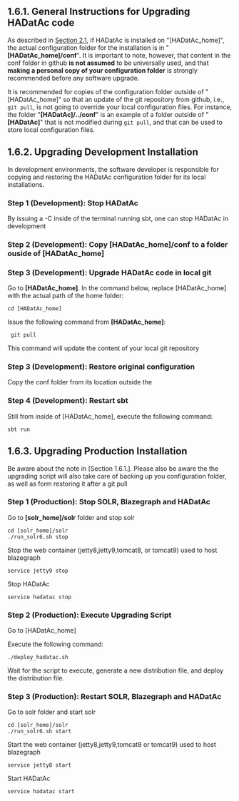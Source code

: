 ## 1.6.1. General Instructions for Upgrading HADatAc code

As described in [Section 2.1](https://github.com/paulopinheiro1234/hadatac/wiki/2.1.-Software-Configuration), if HADatAc is installed on "[HADatAc_home]", the actual configuration folder for the installation is in "__[HADatAc_home]/conf__". It is important to note, however, that content in the conf folder in github __is not assumed__ to be universally used, and that __making a personal copy of your configuration folder__ is strongly recommended before any software upgrade. 

It is recommended for copies of the configuration folder outside of "[HADatAc_home]" so that an update of the git repository from github, i.e., `git pull`, is not going to override your local configuration files. For instance, the folder "__[HADatAc]/../conf__" is an example of a folder outside of "__[HADatAc]__" that is not modified during `git pull`, and that can be used to store local configuration files.

## 1.6.2. Upgrading Development Installation

In development environments, the software developer is responsible for copying and restoring the HADatAc configuration folder for its local installations. 

### Step 1 (Development): Stop HADatAc 

By issuing a <CTLR>-C inside of the terminal running sbt, one can stop HADatAc in development

### Step 2 (Development): Copy __[HADatAc_home]/conf__ to a folder ouside of __[HADatAc_home]__ 

### Step 3 (Development): Upgrade HADatAc code in local git

Go to __[HADatAc_home]__. In the command below, replace [HADatAc_home] with the actual path of the home folder:

    cd [HADatAc_home]

Issue the following command from __[HADatAc_home]__:

     git pull

This command will update the content of your local git repository
 
### Step 3 (Development): Restore original configuration

Copy the conf folder from its location outside the 

### Step 4 (Development): Restart sbt

Still from inside of [HADatAc_home], execute the following command:

    sbt run

## 1.6.3. Upgrading Production Installation

Be aware about the note in [Section 1.6.1.]. Please also be aware the the upgrading script will also take care of backing up you configuration folder, as well as form restoring it after a git pull
 
### Step 1 (Production): Stop SOLR, Blazegraph and HADatAc

Go to __[solr_home]/solr__ folder and stop solr

    cd [solr_home]/solr
    ./run_solr6.sh stop

Stop the web container (jetty8,jetty9,tomcat8, or tomcat9) used to host blazegraph

    service jetty9 stop

Stop HADatAc 

    service hadatac stop

### Step 2 (Production): Execute Upgrading Script

Go to [HADatAc_home]

Execute the following command:
    
    ./deploy_hadatac.sh

Wait for the script to execute, generate a new distribution file, and deploy the distribution file.

### Step 3 (Production): Restart SOLR, Blazegraph and HADatAc

Go to solr folder and start solr

    cd [solr_home]/solr
    ./run_solr6.sh start

Start the web container (jetty8,jetty9,tomcat8 or tomcat9) used to host blazegraph

    service jetty8 start

Start HADatAc 

    service hadatac start

